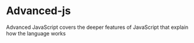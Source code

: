 # Advanced-js
Advanced JavaScript covers the deeper features of JavaScript that explain how the language works
